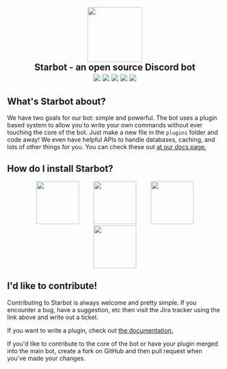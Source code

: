 <h2 align="center"><a href="http://dm29.deviantart.com/art/I-ve-Got-a-New-Wand-620381797"><img src="http://pre12.deviantart.net/b15e/th/pre/f/2016/192/c/3/i_ve_got_a_new_wand__by_dm29-da9cxnp.png" width="128px"></a><br> Starbot - an open source Discord bot<br>
<a href="https://travis-ci.org/StarbotDiscord/Starbot"><img src="https://img.shields.io/travis/StarbotDiscord/Starbot.svg?style=flat-square"/></a>
<a href="https://scrutinizer-ci.com/g/StarbotDiscord/Starbot/?branch=master"><img src="https://img.shields.io/scrutinizer/g/StarbotDiscord/Starbot.svg?style=flat-square"></a>
<a href="http://starbot.readthedocs.io/en/latest/"><img src="https://readthedocs.org/projects/starbot/badge/?version=latest&style=flat-square"/></a>
<a href="https://sydstudios.atlassian.net/projects/SB/issues/"><img src="https://img.shields.io/badge/jira-starbot-brightgreen.svg?style=flat-square"/></a>
<a href="https://discord.gg/JEYSJxn"><img src="https://img.shields.io/discord/302626068848705536.svg?style=flat-square" /></a>
</h2>

## What's Starbot about?
We have two goals for our bot: simple and powerful. The bot uses a plugin based system to allow you to write your own commands without ever touching the core of the bot. Just make a new file in the `plugins` folder and code away! We even have helpful APIs to handle databases, caching, and lots of other things for you. You can check these out [at our docs page.](http://starbot.readthedocs.io/en/latest/)

## How do I install Starbot?

<p align="center">
<a href="https://github.com/StarbotDiscord/Starbot/wiki/Installing-on-Debian-or-Ubuntu"><img src="https://cdn.worldvectorlogo.com/logos/ubuntu-4.svg" height="100" hspace="15"/></a>
<a href="https://github.com/StarbotDiscord/Starbot/wiki/Installing-on-Debian-or-Ubuntu"><img src="https://cdn.worldvectorlogo.com/logos/debian.svg" height="100" hspace="15"/></a>
<a href="https://github.com/StarbotDiscord/Starbot/wiki/Installing-on-Alpine-Linux"><img src="http://linuxpeer.org/assets/img/distro_logo/alpine.png" height="100" hspace="15"/></a>
<a href="https://github.com/StarbotDiscord/Starbot/wiki/Installing-on-macOS"><img src="https://cdn.worldvectorlogo.com/logos/apple.svg" height="100" hspace="15"/></a>
</p>

## I'd like to contribute!
Contributing to Starbot is always welcome and pretty simple.
If you encounter a bug, have a suggestion, etc then visit the Jira tracker using the link above and write out a ticket.

If you want to write a plugin, check out [the documentation.](http://starbot.readthedocs.io/en/latest/)

If you'd like to contribute to the core of the bot or have your plugin merged into the main bot, create a fork on GitHub and then pull request when you've made your changes.
